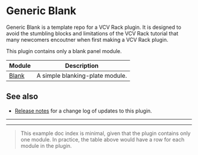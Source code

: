 # Generic Blank

Generic Blank is a template repo for a VCV Rack plugin.
It is designed to avoid the stumbling blocks and limitations of the VCV Rack tutorial that many newcomers encoutner when first making a VCV Rack plugin.

This plugin contains only a blank panel module.

| Module | Description |
| -- | -- |
| [Blank](./Blank.md#blank) | A simple blanking-plate module. |

## See also

- [Release notes](./release-notes#generic-blank-release-notes) for a change log of updates to this plugin.

---
---

> This example doc index is minimal, given that the plugin contains only one module.
In practice, the table above would have a row for each module in the plugin.
